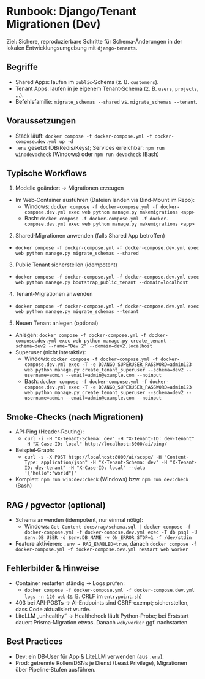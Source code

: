 # Runbook: Django/Tenant Migrationen (Dev)

Ziel: Sichere, reproduzierbare Schritte für Schema‑Änderungen in der lokalen Entwicklungsumgebung mit `django-tenants`.

## Begriffe
- Shared Apps: laufen im `public`‑Schema (z. B. `customers`).
- Tenant Apps: laufen in je eigenem Tenant‑Schema (z. B. `users`, `projects`, …).
- Befehlsfamilie: `migrate_schemas --shared` vs. `migrate_schemas --tenant`.

## Voraussetzungen
- Stack läuft: `docker compose -f docker-compose.yml -f docker-compose.dev.yml up -d`
- `.env` gesetzt (DB/Redis/Keys); Services erreichbar: `npm run win:dev:check` (Windows) oder `npm run dev:check` (Bash)

## Typische Workflows

1) Modelle geändert → Migrationen erzeugen
- Im Web‑Container ausführen (Dateien landen via Bind‑Mount im Repo):
  - Windows: `docker compose -f docker-compose.yml -f docker-compose.dev.yml exec web python manage.py makemigrations <app>`
  - Bash: `docker compose -f docker-compose.yml -f docker-compose.dev.yml exec web python manage.py makemigrations <app>`

2) Shared‑Migrationen anwenden (falls Shared App betroffen)
- `docker compose -f docker-compose.yml -f docker-compose.dev.yml exec web python manage.py migrate_schemas --shared`

3) Public Tenant sicherstellen (idempotent)
- `docker compose -f docker-compose.yml -f docker-compose.dev.yml exec web python manage.py bootstrap_public_tenant --domain=localhost`

4) Tenant‑Migrationen anwenden
- `docker compose -f docker-compose.yml -f docker-compose.dev.yml exec web python manage.py migrate_schemas --tenant`

5) Neuen Tenant anlegen (optional)
- Anlegen: `docker compose -f docker-compose.yml -f docker-compose.dev.yml exec web python manage.py create_tenant --schema=dev2 --name="Dev 2" --domain=dev2.localhost`
- Superuser (nicht interaktiv):
  - Windows: `docker compose -f docker-compose.yml -f docker-compose.dev.yml exec -T -e DJANGO_SUPERUSER_PASSWORD=admin123 web python manage.py create_tenant_superuser --schema=dev2 --username=admin --email=admin@example.com --noinput`
  - Bash:   `docker compose -f docker-compose.yml -f docker-compose.dev.yml exec -T -e DJANGO_SUPERUSER_PASSWORD=admin123 web python manage.py create_tenant_superuser --schema=dev2 --username=admin --email=admin@example.com --noinput`

## Smoke‑Checks (nach Migrationen)
- API‑Ping (Header‑Routing):
  - `curl -i -H "X-Tenant-Schema: dev" -H "X-Tenant-ID: dev-tenant" -H "X-Case-ID: local" http://localhost:8000/ai/ping/`
- Beispiel‑Graph:
  - `curl -s -X POST http://localhost:8000/ai/scope/ -H "Content-Type: application/json" -H "X-Tenant-Schema: dev" -H "X-Tenant-ID: dev-tenant" -H "X-Case-ID: local" --data '{"hello":"world"}'`
- Komplett: `npm run win:dev:check` (Windows) bzw. `npm run dev:check` (Bash)

## RAG / pgvector (optional)
- Schema anwenden (idempotent, nur einmal nötig):
  - Windows: `Get-Content docs/rag/schema.sql | docker compose -f docker-compose.yml -f docker-compose.dev.yml exec -T db psql -U $env:DB_USER -d $env:DB_NAME -v ON_ERROR_STOP=1 -f /dev/stdin`
- Feature aktivieren: `.env → RAG_ENABLED=true`, danach `docker compose -f docker-compose.yml -f docker-compose.dev.yml restart web worker`

## Fehlerbilder & Hinweise
- Container restarten ständig → Logs prüfen:
  - `docker compose -f docker-compose.yml -f docker-compose.dev.yml logs -n 120 web` (z. B. CRLF im `entrypoint.sh`)
- 403 bei API‑POSTs → AI‑Endpoints sind CSRF‑exempt; sicherstellen, dass Code aktualisiert wurde.
- LiteLLM „unhealthy“ → Healthcheck läuft Python‑Probe; bei Erststart dauert Prisma‑Migration etwas. Danach `web/worker` ggf. nachstarten.

## Best Practices
- Dev: ein DB‑User für App & LiteLLM verwenden (aus `.env`).
- Prod: getrennte Rollen/DSNs je Dienst (Least Privilege), Migrationen über Pipeline‑Stufen ausführen.


